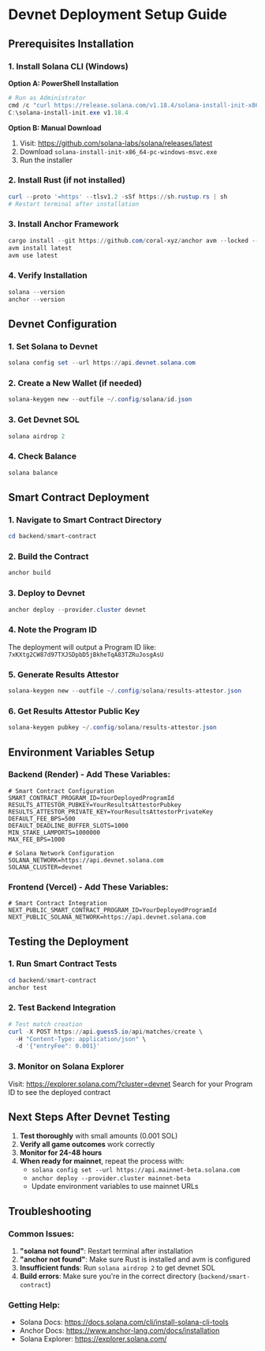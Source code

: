 # Devnet Deployment Setup Guide

## Prerequisites Installation

### 1. Install Solana CLI (Windows)

**Option A: PowerShell Installation**
```powershell
# Run as Administrator
cmd /c "curl https://release.solana.com/v1.18.4/solana-install-init-x86_64-pc-windows-msvc.exe --output C:\solana-install-init.exe --silent --show-error"
C:\solana-install-init.exe v1.18.4
```

**Option B: Manual Download**
1. Visit: https://github.com/solana-labs/solana/releases/latest
2. Download `solana-install-init-x86_64-pc-windows-msvc.exe`
3. Run the installer

### 2. Install Rust (if not installed)
```powershell
curl --proto '=https' --tlsv1.2 -sSf https://sh.rustup.rs | sh
# Restart terminal after installation
```

### 3. Install Anchor Framework
```powershell
cargo install --git https://github.com/coral-xyz/anchor avm --locked --force
avm install latest
avm use latest
```

### 4. Verify Installation
```powershell
solana --version
anchor --version
```

## Devnet Configuration

### 1. Set Solana to Devnet
```powershell
solana config set --url https://api.devnet.solana.com
```

### 2. Create a New Wallet (if needed)
```powershell
solana-keygen new --outfile ~/.config/solana/id.json
```

### 3. Get Devnet SOL
```powershell
solana airdrop 2
```

### 4. Check Balance
```powershell
solana balance
```

## Smart Contract Deployment

### 1. Navigate to Smart Contract Directory
```powershell
cd backend/smart-contract
```

### 2. Build the Contract
```powershell
anchor build
```

### 3. Deploy to Devnet
```powershell
anchor deploy --provider.cluster devnet
```

### 4. Note the Program ID
The deployment will output a Program ID like: `7xKXtg2CW87d97TXJSDpbD5jBkheTqA83TZRuJosgAsU`

### 5. Generate Results Attestor
```powershell
solana-keygen new --outfile ~/.config/solana/results-attestor.json
```

### 6. Get Results Attestor Public Key
```powershell
solana-keygen pubkey ~/.config/solana/results-attestor.json
```

## Environment Variables Setup

### Backend (Render) - Add These Variables:
```env
# Smart Contract Configuration
SMART_CONTRACT_PROGRAM_ID=YourDeployedProgramId
RESULTS_ATTESTOR_PUBKEY=YourResultsAttestorPubkey
RESULTS_ATTESTOR_PRIVATE_KEY=YourResultsAttestorPrivateKey
DEFAULT_FEE_BPS=500
DEFAULT_DEADLINE_BUFFER_SLOTS=1000
MIN_STAKE_LAMPORTS=1000000
MAX_FEE_BPS=1000

# Solana Network Configuration
SOLANA_NETWORK=https://api.devnet.solana.com
SOLANA_CLUSTER=devnet
```

### Frontend (Vercel) - Add These Variables:
```env
# Smart Contract Integration
NEXT_PUBLIC_SMART_CONTRACT_PROGRAM_ID=YourDeployedProgramId
NEXT_PUBLIC_SOLANA_NETWORK=https://api.devnet.solana.com
```

## Testing the Deployment

### 1. Run Smart Contract Tests
```powershell
cd backend/smart-contract
anchor test
```

### 2. Test Backend Integration
```powershell
# Test match creation
curl -X POST https://api.guess5.io/api/matches/create \
  -H "Content-Type: application/json" \
  -d '{"entryFee": 0.001}'
```

### 3. Monitor on Solana Explorer
Visit: https://explorer.solana.com/?cluster=devnet
Search for your Program ID to see the deployed contract

## Next Steps After Devnet Testing

1. **Test thoroughly** with small amounts (0.001 SOL)
2. **Verify all game outcomes** work correctly
3. **Monitor for 24-48 hours**
4. **When ready for mainnet**, repeat the process with:
   - `solana config set --url https://api.mainnet-beta.solana.com`
   - `anchor deploy --provider.cluster mainnet-beta`
   - Update environment variables to use mainnet URLs

## Troubleshooting

### Common Issues:
1. **"solana not found"**: Restart terminal after installation
2. **"anchor not found"**: Make sure Rust is installed and avm is configured
3. **Insufficient funds**: Run `solana airdrop 2` to get devnet SOL
4. **Build errors**: Make sure you're in the correct directory (`backend/smart-contract`)

### Getting Help:
- Solana Docs: https://docs.solana.com/cli/install-solana-cli-tools
- Anchor Docs: https://www.anchor-lang.com/docs/installation
- Solana Explorer: https://explorer.solana.com/









